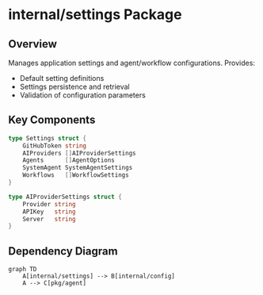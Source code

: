 # internal/settings Package
## Overview
Manages application settings and agent/workflow configurations. Provides:
- Default setting definitions
- Settings persistence and retrieval
- Validation of configuration parameters

## Key Components
```go
type Settings struct {
    GitHubToken string
    AIProviders []AIProviderSettings
    Agents      []AgentOptions
    SystemAgent SystemAgentSettings
    Workflows   []WorkflowSettings
}

type AIProviderSettings struct {
    Provider string
    APIKey   string
    Server   string
}
```

## Dependency Diagram
```mermaid
graph TD
    A[internal/settings] --> B[internal/config]
    A --> C[pkg/agent]
```
